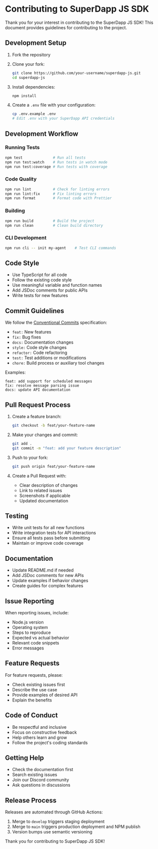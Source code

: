 # Contributing to SuperDapp JS SDK

Thank you for your interest in contributing to the SuperDapp JS SDK! This document provides guidelines for contributing to the project.

## Development Setup

1. Fork the repository
2. Clone your fork:
   ```bash
   git clone https://github.com/your-username/superdapp-js.git
   cd superdapp-js
   ```

3. Install dependencies:
   ```bash
   npm install
   ```

4. Create a `.env` file with your configuration:
   ```bash
   cp .env.example .env
   # Edit .env with your SuperDapp API credentials
   ```

## Development Workflow

### Running Tests
```bash
npm test              # Run all tests
npm run test:watch    # Run tests in watch mode
npm run test:coverage # Run tests with coverage
```

### Code Quality
```bash
npm run lint          # Check for linting errors
npm run lint:fix      # Fix linting errors
npm run format        # Format code with Prettier
```

### Building
```bash
npm run build         # Build the project
npm run clean         # Clean build directory
```

### CLI Development
```bash
npm run cli -- init my-agent    # Test CLI commands
```

## Code Style

- Use TypeScript for all code
- Follow the existing code style
- Use meaningful variable and function names
- Add JSDoc comments for public APIs
- Write tests for new features

## Commit Guidelines

We follow the [Conventional Commits](https://conventionalcommits.org/) specification:

- `feat:` New features
- `fix:` Bug fixes
- `docs:` Documentation changes
- `style:` Code style changes
- `refactor:` Code refactoring
- `test:` Test additions or modifications
- `chore:` Build process or auxiliary tool changes

Examples:
```
feat: add support for scheduled messages
fix: resolve message parsing issue
docs: update API documentation
```

## Pull Request Process

1. Create a feature branch:
   ```bash
   git checkout -b feat/your-feature-name
   ```

2. Make your changes and commit:
   ```bash
   git add .
   git commit -m "feat: add your feature description"
   ```

3. Push to your fork:
   ```bash
   git push origin feat/your-feature-name
   ```

4. Create a Pull Request with:
   - Clear description of changes
   - Link to related issues
   - Screenshots if applicable
   - Updated documentation

## Testing

- Write unit tests for all new functions
- Write integration tests for API interactions
- Ensure all tests pass before submitting
- Maintain or improve code coverage

## Documentation

- Update README.md if needed
- Add JSDoc comments for new APIs
- Update examples if behavior changes
- Create guides for complex features

## Issue Reporting

When reporting issues, include:
- Node.js version
- Operating system
- Steps to reproduce
- Expected vs actual behavior
- Relevant code snippets
- Error messages

## Feature Requests

For feature requests, please:
- Check existing issues first
- Describe the use case
- Provide examples of desired API
- Explain the benefits

## Code of Conduct

- Be respectful and inclusive
- Focus on constructive feedback
- Help others learn and grow
- Follow the project's coding standards

## Getting Help

- Check the documentation first
- Search existing issues
- Join our Discord community
- Ask questions in discussions

## Release Process

Releases are automated through GitHub Actions:
1. Merge to `develop` triggers staging deployment
2. Merge to `main` triggers production deployment and NPM publish
3. Version bumps use semantic versioning

Thank you for contributing to SuperDapp JS SDK!
